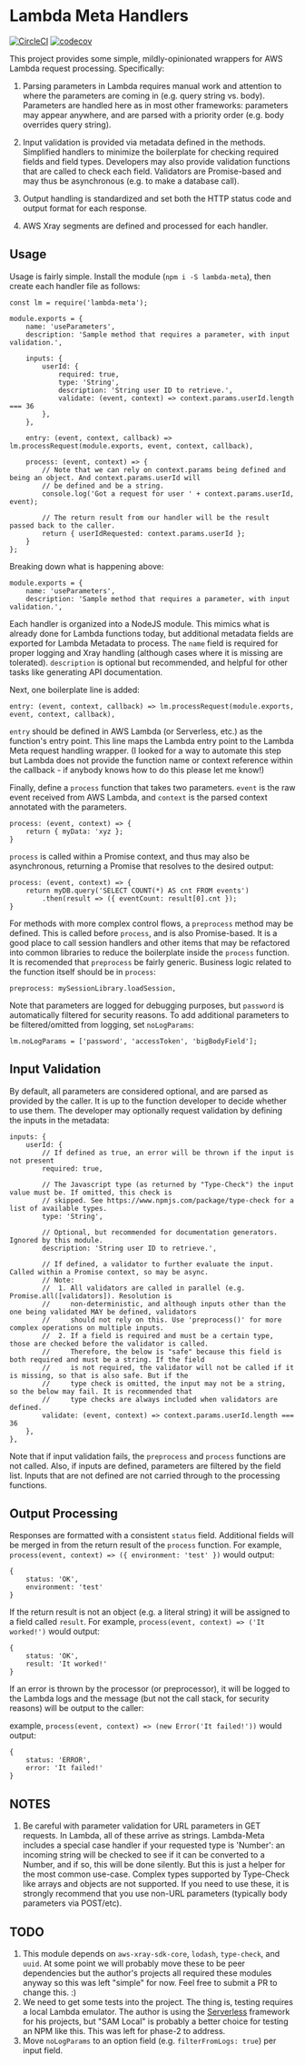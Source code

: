 # Lambda Meta Handlers

[![CircleCI](https://circleci.com/gh/crrobinson14/lambda-meta.svg?style=shield)](https://circleci.com/gh/crrobinson14/lambda-meta)
[![codecov](https://codecov.io/gh/crrobinson14/lambda-meta/branch/master/graph/badge.svg)](https://codecov.io/gh/crrobinson14/lambda-meta)

This project provides some simple, mildly-opinionated wrappers for AWS Lambda request processing. Specifically:

1. Parsing parameters in Lambda requires manual work and attention to where the parameters are coming in (e.g. query
string vs. body). Parameters are handled here as in most other frameworks: parameters may appear anywhere, and are
parsed with a priority order (e.g. body overrides query string).

2. Input validation is provided via metadata defined in the methods. Simplified handlers to minimize the boilerplate
for checking required fields and field types. Developers may also provide validation functions that are called to
check each field. Validators are Promise-based and may thus be asynchronous (e.g. to make a database call).

3. Output handling is standardized and set both the HTTP status code and output format for each response.

4. AWS Xray segments are defined and processed for each handler.

## Usage

Usage is fairly simple. Install the module (`npm i -S lambda-meta`), then create each handler file as follows:

    const lm = require('lambda-meta');

    module.exports = {
        name: 'useParameters',
        description: 'Sample method that requires a parameter, with input validation.',

        inputs: {
            userId: {
                required: true,
                type: 'String',
                description: 'String user ID to retrieve.',
                validate: (event, context) => context.params.userId.length === 36
            },
        },

        entry: (event, context, callback) => lm.processRequest(module.exports, event, context, callback),

        process: (event, context) => {
            // Note that we can rely on context.params being defined and being an object. And context.params.userId will
            // be defined and be a string.
            console.log('Got a request for user ' + context.params.userId, event);

            // The return result from our handler will be the result passed back to the caller.
            return { userIdRequested: context.params.userId };
        }
    };

Breaking down what is happening above:

    module.exports = {
        name: 'useParameters',
        description: 'Sample method that requires a parameter, with input validation.',

Each handler is organized into a NodeJS module. This mimics what is already done for Lambda functions today, but
additional metadata fields are exported for Lambda Metadata to process. The `name` field is required for proper
logging and Xray handling (although cases where it is missing are tolerated). `description` is optional but recommended,
and helpful for other tasks like generating API documentation.

Next, one boilerplate line is added:

    entry: (event, context, callback) => lm.processRequest(module.exports, event, context, callback),

`entry` should be defined in AWS Lambda (or Serverless, etc.) as the function's entry point. This line maps the Lambda
entry point to the Lambda Meta request handling wrapper. (I looked for a way to automate this step but Lambda does not
provide the function name or context reference within the callback - if anybody knows how to do this please let me
know!)

Finally, define a `process` function that takes two parameters. `event` is the raw event received from AWS Lambda, and
`context` is the parsed context annotated with the parameters.

    process: (event, context) => {
        return { myData: 'xyz };
    }

`process` is called within a Promise context, and thus may also be asynchronous, returning a Promise that resolves to
the desired output:

    process: (event, context) => {
        return myDB.query('SELECT COUNT(*) AS cnt FROM events')
            .then(result => ({ eventCount: result[0].cnt });
    }

For methods with more complex control flows, a `preprocess` method may be defined. This is called before `process`,
and is also Promise-based. It is a good place to call session handlers and other items that may be refactored into
common libraries to reduce the boilerplate inside the `process` function. It is recomended that `preprocess` be fairly
generic. Business logic related to the function itself should be in `process`:

    preprocess: mySessionLibrary.loadSession,

Note that parameters are logged for debugging purposes, but `password` is automatically filtered for security reasons.
To add additional parameters to be filtered/omitted from logging, set `noLogParams`:

    lm.noLogParams = ['password', 'accessToken', 'bigBodyField'];

## Input Validation

By default, all parameters are considered optional, and are parsed as provided by the caller. It is up to the function
developer to decide whether to use them. The developer may optionally request validation by defining the inputs in the
metadata:

    inputs: {
        userId: {
            // If defined as true, an error will be thrown if the input is not present
            required: true,

            // The Javascript type (as returned by "Type-Check") the input value must be. If omitted, this check is
            // skipped. See https://www.npmjs.com/package/type-check for a list of available types.
            type: 'String',

            // Optional, but recommended for documentation generators. Ignored by this module.
            description: 'String user ID to retrieve.',

            // If defined, a validator to further evaluate the input. Called within a Promise context, so may be async.
            // Note:
            //  1. All validators are called in parallel (e.g. Promise.all([validators]). Resolution is
            //     non-deterministic, and although inputs other than the one being validated MAY be defined, validators
            //     should not rely on this. Use 'preprocess()' for more complex operations on multiple inputs.
            //  2. If a field is required and must be a certain type, those are checked before the validator is called.
            //     Therefore, the below is "safe" because this field is both required and must be a string. If the field
            //     is not required, the validator will not be called if it is missing, so that is also safe. But if the
            //     type check is omitted, the input may not be a string, so the below may fail. It is recommended that
            //     type checks are always included when validators are defined.
            validate: (event, context) => context.params.userId.length === 36
        },
    },

Note that if input validation fails, the `preprocess` and `process` functions are not called. Also, if inputs are
defined, parameters are filtered by the field list. Inputs that are not defined are not carried through to the
processing functions.

## Output Processing

Responses are formatted with a consistent `status` field. Additional fields will be merged in from the return result of
the `process` function. For example, `process(event, context) => ({ environment: 'test' })` would output:

    {
        status: 'OK',
        environment: 'test'
    }

If the return result is not an object (e.g. a literal string) it will be assigned to a field called `result`. For
example, `process(event, context) => ('It worked!')` would output:

    {
        status: 'OK',
        result: 'It worked!'
    }

If an error is thrown by the processor (or preprocessor), it will be logged to the Lambda logs and the message (but not
the call stack, for security reasons) will be output to the caller:

example, `process(event, context) => (new Error('It failed!'))` would output:

    {
        status: 'ERROR',
        error: 'It failed!'
    }

## NOTES

1. Be careful with parameter validation for URL parameters in GET requests. In Lambda, all of these arrive as strings.
Lambda-Meta includes a special case handler if your requested type is 'Number': an incoming string will be checked to
see if it can be converted to a Number, and if so, this will be done silently. But this is just a helper for the most
common use-case. Complex types supported by Type-Check like arrays and objects are not supported. If you need to use
these, it is strongly recommend that you use non-URL parameters (typically body parameters via POST/etc).

## TODO

1. This module depends on `aws-xray-sdk-core`, `lodash`, `type-check`, and `uuid`. At some point we will probably move
 these to be peer dependencies but the author's projects all required these modules anyway so this was left "simple"
 for now. Feel free to submit a PR to change this. :)
2. We need to get some tests into the project. The thing is, testing requires a local Lambda emulator. The author is
 using the [Serverless](serverless.com) framework for his projects, but "SAM Local" is probably a better choice for
 testing an NPM like this. This was left for phase-2 to address.
3. Move `noLogParams` to an option field (e.g. `filterFromLogs: true`) per input field.
